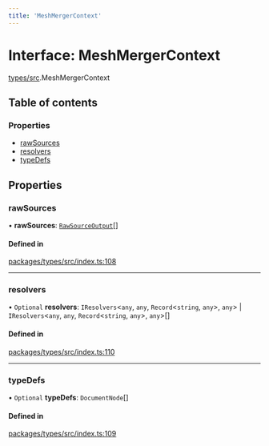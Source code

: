 ```yaml
---
title: 'MeshMergerContext'
---
```


# Interface: MeshMergerContext

[types/src](../modules/types_src).MeshMergerContext

## Table of contents

### Properties

- [rawSources](types_src.MeshMergerContext#rawsources)
- [resolvers](types_src.MeshMergerContext#resolvers)
- [typeDefs](types_src.MeshMergerContext#typedefs)

## Properties

### rawSources

• **rawSources**: [`RawSourceOutput`](../modules/types_src#rawsourceoutput)[]

#### Defined in

[packages/types/src/index.ts:108](https://github.com/Urigo/graphql-mesh/blob/master/packages/types/src/index.ts#L108)

___

### resolvers

• `Optional` **resolvers**: `IResolvers`\<`any`, `any`, `Record`\<`string`, `any`>, `any`> \| `IResolvers`\<`any`, `any`, `Record`\<`string`, `any`>, `any`>[]

#### Defined in

[packages/types/src/index.ts:110](https://github.com/Urigo/graphql-mesh/blob/master/packages/types/src/index.ts#L110)

___

### typeDefs

• `Optional` **typeDefs**: `DocumentNode`[]

#### Defined in

[packages/types/src/index.ts:109](https://github.com/Urigo/graphql-mesh/blob/master/packages/types/src/index.ts#L109)
